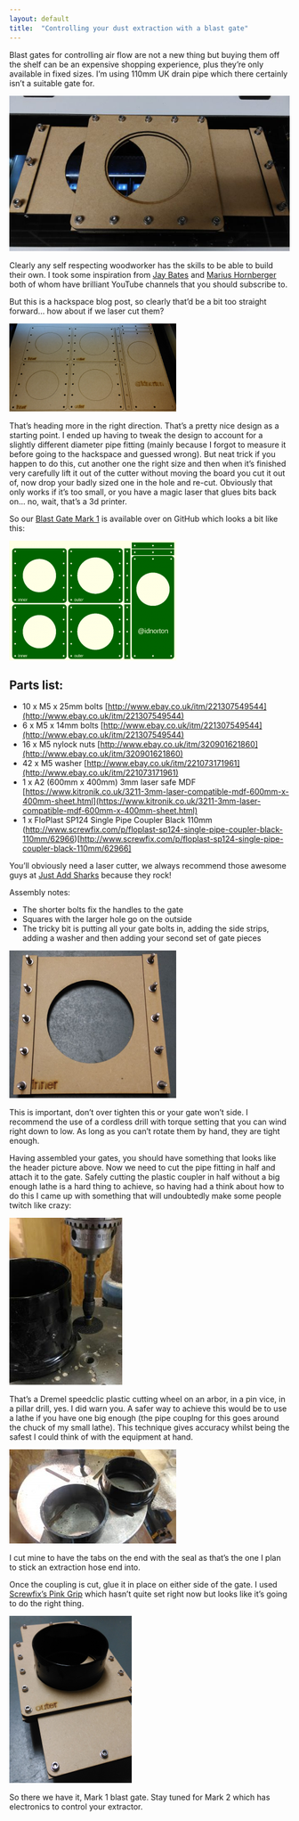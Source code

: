 ```yaml
---
layout: default
title:  "Controlling your dust extraction with a blast gate"
---
```

Blast gates for controlling air flow are not a new thing but buying them off the shelf can be an expensive shopping experience, plus they’re only available in fixed sizes. I’m using 110mm UK drain pipe which there certainly isn’t a suitable gate for.

![Large shot of MDF laser cut blast gate for extraction control](/assets/2017-03-15/2017-02-01-22.01.25-672x372.jpg)

Clearly any self respecting woodworker has the skills to be able to build their own. I took some inspiration from [Jay Bates](https://www.youtube.com/watch?v=1eM-6pUmEQ8") and [Marius Hornberger](https://www.youtube.com/watch?v=bHr-V1J_NOw) both of whom have brilliant YouTube channels that you should subscribe to.

But this is a hackspace blog post, so clearly that’d be a bit too straight forward… how about if we laser cut them?

![Blast gate design sitting on laser cutter bed](/assets/2017-03-15/blast-gate-on-laser-bed-300x158.png)

That’s heading more in the right direction. That’s a pretty nice design as a starting point. I ended up having to tweak the design to account for a slightly different diameter pipe fitting (mainly because I forgot to measure it before going to the hackspace and guessed wrong). But neat trick if you happen to do this, cut another one the right size and then when it’s finished very carefully lift it out of the cutter without moving the board you cut it out of, now drop your badly sized one in the hole and re-cut. Obviously that only works if it’s too small, or you have a magic laser that glues bits back on… no, wait, that’s a 3d printer.

So our [Blast Gate Mark 1](https://github.com/idnorton/hardware-designs/blob/master/blast-gate/blast-gate.scad) is available over on GitHub which looks a bit like this:

![Blast gate design OpenSCAD output](/assets/2017-03-15/blast-gate-mk1-300x215.png)

## Parts list:

* 10 x M5 x 25mm bolts [http://www.ebay.co.uk/itm/221307549544](http://www.ebay.co.uk/itm/221307549544)
* 6 x M5 x 14mm bolts [http://www.ebay.co.uk/itm/221307549544](http://www.ebay.co.uk/itm/221307549544)
* 16 x M5 nylock nuts [http://www.ebay.co.uk/itm/320901621860](http://www.ebay.co.uk/itm/320901621860)
* 42 x M5 washer [http://www.ebay.co.uk/itm/221073171961](http://www.ebay.co.uk/itm/221073171961)
* 1 x A2 (600mm x 400mm) 3mm laser safe MDF [https://www.kitronik.co.uk/3211-3mm-laser-compatible-mdf-600mm-x-400mm-sheet.html](https://www.kitronik.co.uk/3211-3mm-laser-compatible-mdf-600mm-x-400mm-sheet.html)
* 1 x FloPlast SP124 Single Pipe Coupler Black 110mm (http://www.screwfix.com/p/floplast-sp124-single-pipe-coupler-black-110mm/62966)[http://www.screwfix.com/p/floplast-sp124-single-pipe-coupler-black-110mm/62966]

You’ll obviously need a laser cutter, we always recommend those awesome guys at [Just Add Sharks](http://www.justaddsharks.co.uk/) because they rock!

Assembly notes:

* The shorter bolts fix the handles to the gate
* Squares with the larger hole go on the outside
* The tricky bit is putting all your gate bolts in, adding the side strips, adding a washer and then adding your second set of gate pieces

![Blast gate washers side on view](/assets/2017-03-15/blast-gate-washers-300x265.png)

This is important, don’t over tighten this or your gate won’t side. I recommend the use of a cordless drill with torque setting that you can wind right down to low. As long as you can’t rotate them by hand, they are tight enough.

Having assembled your gates, you should have something that looks like the header picture above. Now we need to cut the pipe fitting in half and attach it to the gate. Safely cutting the plastic coupler in half without a big enough lathe is a hard thing to achieve, so having had a think about how to do this I came up with something that will undoubtedly make some people twitch like crazy:

![Cutting the pipe coupling using the wrong tools](/assets/2017-03-15/2017-03-15-15.28.38-1-203x300.jpg)

That’s a Dremel speedclic plastic cutting wheel on an arbor, in a pin vice, in a pillar drill, yes. I did warn you. A safer way to achieve this would be to use a lathe if you have one big enough (the pipe couplng for this goes around the chuck of my small lathe). This technique gives accuracy whilst being the safest I could think of with the equipment at hand.

![Pipe coupling cut in half](/assets/2017-03-15/2017-03-15-15.37.10-300x169.jpg)

I cut mine to have the tabs on the end with the seal as that’s the one I plan to stick an extraction hose end into.

Once the coupling is cut, glue it in place on either side of the gate. I used [Screwfix’s Pink Grip](http://www.screwfix.com/p/everbuild-solvented-grab-adhesive-350ml/6048h) which hasn’t quite set right now but looks like it’s going to do the right thing.

![Finished and assembled blast gate](/assets/2017-03-15/blast-gate-mk1-1-220x300.png)

So there we have it, Mark 1 blast gate. Stay tuned for Mark 2 which has electronics to control your extractor.
